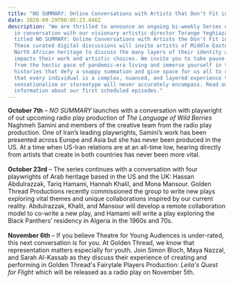 ```yaml
---
title: "NO SUMMARY: Online Conversations with Artists that Don't Fit in a Box"
date: 2020-09-29T00:05:23.846Z
description: "We are thrilled to announce an ongoing bi-weekly Series of artists
  in conversation with our visionary artistic director Torange Yeghiazarian
  titled NO SUMMARY: Online Conversations with Artists the Don't Fit in a Box. 
  These curated digital discussions will invite artists of Middle Eastern and
  North African heritage to discuss the many layers of their identity and how it
  impacts their work and artistic choices. We invite you to take pause with us
  from the hectic pace of pandemic-era living and immerse yourself in topics and
  histories that defy a snappy summation and give space for us all to remember
  that every individual is a complex, nuanced, and layered experience that
  sensationalism or stereotype will never accurately encompass. Read on for more
  information about our first scheduled episodes."
---
```

**October 7th** – *NO SUMMARY* launches with a conversation with playwright of out upcoming radio play production of *The Language of Wild Berries* Naghmeh Samini and members of the creative team from the radio play production. One of Iran’s leading playwrights, Samini’s work has been presented across Europe and Asia but she has never been produced in the US. At a time when US-Iran relations are at an all-time low, hearing directly from artists that create in both countries has never been more vital.\
\
**October 23rd** – The series continues with a conversation with four playwrights of Arab heritage based in the US and the UK: Hassan Abdulrazzak, Tariq Hamami, Hannah Khalil, and Mona Mansour. Golden Thread Productions recently commissioned the group to write new plays exploring vital themes and unique collaborations inspired by our current reality. Abdulrazzak, Khalil, and Mansour will develop a remote collaboration model to co-write a new play, and Hamami will write a play exploring the Black Panthers’ residency in Algeria in the 1960s and 70s.\
\
**November 6th** – If you believe Theatre for Young Audiences is under-rated, this next conversation is for you. At Golden Thread, we know that representation matters especially for youth. Join Simon Bloch, Maya Nazzal, and Sarah Al-Kassab as they discuss their experience of creating and performing in Golden Thread's Fairytale Players Production: *Leila's Quest for Flight* which will be released as a radio play on November 5th.
